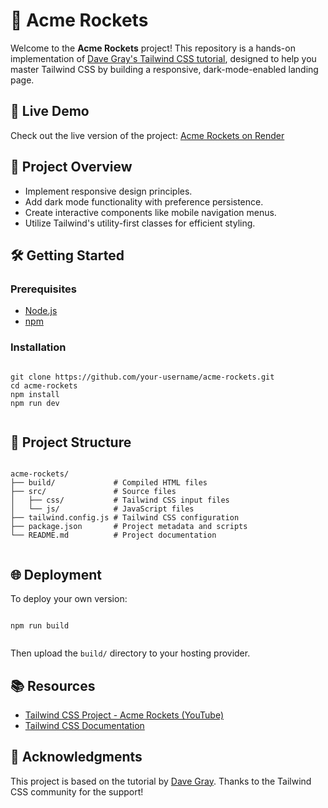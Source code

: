 <!DOCTYPE html>
<html lang="en">
<head>
  <meta charset="UTF-8">
  <meta name="viewport" content="width=device-width, initial-scale=1">

</head>
<body class="bg-gray-50 text-gray-800 dark:bg-gray-900 dark:text-gray-100 font-sans leading-relaxed tracking-wide px-6 py-8">
  <div class="max-w-3xl mx-auto">
    <h1 class="text-4xl font-bold mb-4">🚀 Acme Rockets</h1>
    <p class="mb-4">Welcome to the <strong>Acme Rockets</strong> project! This repository is a hands-on implementation of <a href="https://www.youtube.com/watch?v=56a7USlq6SM" class="text-blue-500 underline">Dave Gray's Tailwind CSS tutorial</a>, designed to help you master Tailwind CSS by building a responsive, dark-mode-enabled landing page.</p>

   <h2 class="text-2xl font-semibold mt-6 mb-2">📸 Live Demo</h2>
    <p class="mb-4">Check out the live version of the project: <a href="https://a-rockets.onrender.com" class="text-blue-500 underline">Acme Rockets on Render</a></p>

  <h2 class="text-2xl font-semibold mt-6 mb-2">🎯 Project Overview</h2>
    <ul class="list-disc list-inside space-y-1 mb-4">
      <li>Implement responsive design principles.</li>
      <li>Add dark mode functionality with preference persistence.</li>
      <li>Create interactive components like mobile navigation menus.</li>
      <li>Utilize Tailwind's utility-first classes for efficient styling.</li>
    </ul>
    <h2 class="text-2xl font-semibold mt-6 mb-2">🛠️ Getting Started</h2>
    <h3 class="text-xl font-medium mt-4">Prerequisites</h3>
    <ul class="list-disc list-inside space-y-1 mb-4">
      <li><a href="https://nodejs.org/" class="text-blue-500 underline">Node.js</a></li>
      <li><a href="https://www.npmjs.com/" class="text-blue-500 underline">npm</a></li>
    </ul>
    <h3 class="text-xl font-medium mt-4">Installation</h3>
    <pre class="bg-gray-800 text-green-200 p-4 rounded mb-4"><code>
git clone https://github.com/your-username/acme-rockets.git
cd acme-rockets
npm install
npm run dev
    </code></pre>

   <h2 class="text-2xl font-semibold mt-6 mb-2">📁 Project Structure</h2>
    <pre class="bg-gray-800 text-green-200 p-4 rounded mb-4"><code>
acme-rockets/
├── build/             # Compiled HTML files
├── src/               # Source files
│   ├── css/           # Tailwind CSS input files
│   └── js/            # JavaScript files
├── tailwind.config.js # Tailwind CSS configuration
├── package.json       # Project metadata and scripts
└── README.md          # Project documentation
    </code></pre>
    <h2 class="text-2xl font-semibold mt-6 mb-2">🌐 Deployment</h2>
    <p>To deploy your own version:</p>
    <pre class="bg-gray-800 text-green-200 p-4 rounded mb-4"><code>
npm run build
    </code></pre>
    <p>Then upload the <code>build/</code> directory to your hosting provider.</p>
    <h2 class="text-2xl font-semibold mt-6 mb-2">📚 Resources</h2>
    <ul class="list-disc list-inside space-y-1 mb-4">
      <li><a href="https://www.youtube.com/watch?v=56a7USlq6SM" class="text-blue-500 underline">Tailwind CSS Project - Acme Rockets (YouTube)</a></li>
      <li><a href="https://tailwindcss.com/docs" class="text-blue-500 underline">Tailwind CSS Documentation</a></li>
    </ul>
    <h2 class="text-2xl font-semibold mt-6 mb-2">🤝 Acknowledgments</h2>
    <p>This project is based on the tutorial by <a href="https://github.com/gitdagray" class="text-blue-500 underline">Dave Gray</a>. Thanks to the Tailwind CSS community for the support!</p>
  </div>
</body>

</html>
